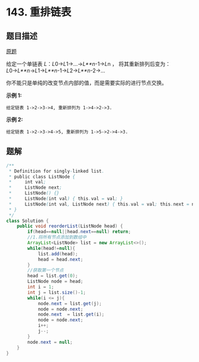 # 143. 重排链表

## 题目描述

[原题](https://leetcode-cn.com/problems/reorder-list/)

给定一个单链表 *L*：*L*0→*L*1→…→*L**n*-1→*L*n ，
将其重新排列后变为： *L*0→*L**n*→*L*1→*L**n*-1→*L*2→*L**n*-2→…

你不能只是单纯的改变节点内部的值，而是需要实际的进行节点交换。

**示例 1:**

```
给定链表 1->2->3->4, 重新排列为 1->4->2->3.
```

**示例 2:**

```
给定链表 1->2->3->4->5, 重新排列为 1->5->2->4->3.
```

## 题解

```java
/**
 * Definition for singly-linked list.
 * public class ListNode {
 *     int val;
 *     ListNode next;
 *     ListNode() {}
 *     ListNode(int val) { this.val = val; }
 *     ListNode(int val, ListNode next) { this.val = val; this.next = next; }
 * }
 */
class Solution {
    public void reorderList(ListNode head) {
        if(head==null||head.next==null) return;
        //1.将所有节点添加到数组中
        ArrayList<ListNode> list = new ArrayList<>();
        while(head!=null){
            list.add(head);
            head = head.next;
        }
        //获取第一个节点
        head = list.get(0);
        ListNode node = head;
        int i = 1;
        int j = list.size()-1;
        while(i <= j){
            node.next = list.get(j);
            node = node.next;
            node.next  = list.get(i);
            node = node.next;
            i++;
            j--;
        }
        node.next = null;
    }
}
```

